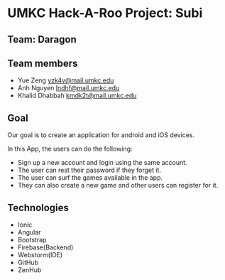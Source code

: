 # UMKC Hack-A-Roo Project: Subi

## Team: Daragon

## Team members

- Yue Zeng      yzk4v@mail.umkc.edu	
- Anh Nguyen	  lndhf@mail.umkc.edu	
- Khalid Dhabbah      kmdk2t@mail.umkc.edu		

## Goal
Our goal is to create an application for android and iOS devices. 

In this App, the users can do the following:

- Sign up a new account and login using the same account.
- The user can rest their password if they forget it. 
- The user can surf the games available in the app. 
- They can also create a new game and other users can register for it.


## Technologies

- Ionic
- Angular
- Bootstrap
- Firebase(Backend)
- Webstorm(IDE)
- GitHub
- ZenHub
